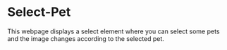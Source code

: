 # Select-Pet
This webpage displays a select element where you can select some pets and the image changes according to the selected pet.
